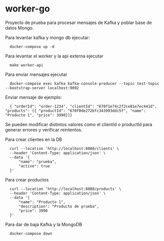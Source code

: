 # worker-go

Proyecto de prueba para procesar mensajes de Kafka y poblar base de datos Mongo.

Para levantar kafka y mongo db ejecutar: 

```
  docker-compose up -d
```

Para levantar el worker y la api externa ejecutar

```
  make worker-api
```

Para enviar mensajes ejecutar

```
  docker-compose exec kafka kafka-console-producer --topic test-topic --bootstrap-server localhost:9092
```

Enviar mensaje de ejemplo:
```
  { "orderId": "order-1234", "clientId": "670f1e74c2f2ce81e7ec441d", "products": [{ "productId": "670f0de272bfc343993ddc5f", "name": "Producto 1", "price": 3990}]}
```

Se pueden modificar distintos valores como el clientId o productId para generar errores y verificar reintentos.


Para crear clientes en la DB

```
  curl --location 'http://localhost:8080/clients' \
  --header 'Content-Type: application/json' \
  --data '{
      "name": "prueba",
      "active": true
  }'
```

Para crear productos

```
  curl --location 'http://localhost:8080/products' \
  --header 'Content-Type: application/json' \
  --data '{
      "name": "Producto 1",
      "description": "Producto de prueba",
      "price": 3990
  }'
```

Para dar de baja Kafka y la MongoDB

```
  docker-compose down
```
